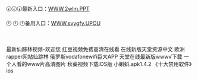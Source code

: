 <p>
	🕢🕢🕢最新入口：<a href="http://www.baidu.com/link?url=6MA2SWnO3Raqke39an_0PUxosM6ZrUGzi1BN9tNnlPW&wd">WWW.2wlm.PPT</a> 
	<p>
		🕛
🕛
🕛备用入口：<a href="http://www.baidu.com/link?url=6MA2SWnO3Raqke39an_0PUxosM6ZrUGzi1BN9tNnlPW&wd">WWW.svygfy.UPOU</a> 
	</p>
	<p>
		<br />
	</p>
	<p>
		最新仙踪林视频-欢迎您
红豆视频免费高清在线看
在线新版天堂资源中文
欧洲rapper网站仙踪林
俄罗斯vodafonewifi巨大APP
天堂在线最新版www√下载
一个人看的www片高清图片
秋葵视频下载iOS版
小蝌蚪.apk1.4.2
《十大禁用软件》ios
	</p>
